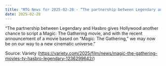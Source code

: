 ```yaml
---
title: "MTG News for 2025-02-28 - “The partnership between Legendary and Hasbro give..."
date: 2025-02-28
---
```


“The partnership between Legendary and Hasbro gives Hollywood another chance to script a Magic: The Gathering movie, and with the recent announcement of a movie based on “Magic: The Gathering,” we may now be on our way to a new cinematic universe.”

Source: Variety (https://variety.com/2025/film/news/magic-the-gathering-movies-tv-hasbro-legendary-1236299642/)
